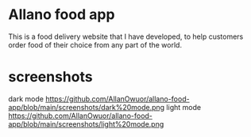 # Allano food app
This is a food delivery website that I have developed, to help customers order food of their choice from any part of the world.

# screenshots
dark mode
https://github.com/AllanOwuor/allano-food-app/blob/main/screenshots/dark%20mode.png
light mode
https://github.com/AllanOwuor/allano-food-app/blob/main/screenshots/light%20mode.png
